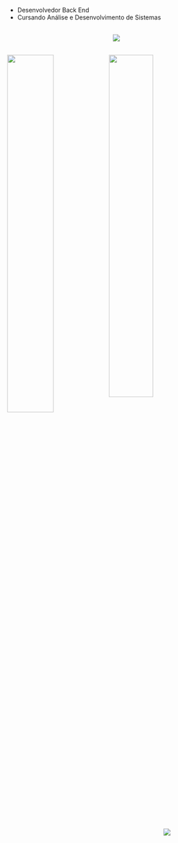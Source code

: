 
- Desenvolvedor Back End
- Cursando Análise e Desenvolvimento de Sistemas

<br>
<div align="center">
  <img src="https://skillicons.dev/icons?i=nodejs,js,html,css"></img>
</div>
<br>


<img align="left" width="46%" src="https://github-readme-stats.vercel.app/api?username=felipesdl&show_icons=true&theme=algolia"></img>
<img width="45%" src="https://github-readme-stats.vercel.app/api/top-langs/?username=felipesdl&layout=compact&theme=algolia "></img>

<br>

<div align="center">
  <a href="https://www.linkedin.com/in/felipesdl/" target="_blank"><img src="https://img.shields.io/badge/-LinkedIn-%230077B5?style=for-the-badge&logo=linkedin&logoColor=white" target="_blank"></a>
</div>
